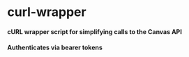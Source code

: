 # curl-wrapper

#### cURL wrapper script for simplifying calls to the Canvas API
#### Authenticates via bearer tokens
